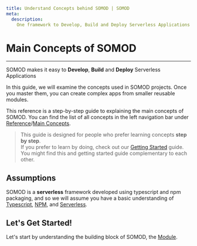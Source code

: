 ```YAML
title: Understand Concepts behind SOMOD | SOMOD
meta:
  description:
    One framework to Develop, Build and Deploy Serverless Applications
```

# Main Concepts of **SOMOD**

---

SOMOD makes it easy to **Develop**, **Build** and **Deploy** Serverless Applications

In this guide, we will examine the concepts used in SOMOD projects. Once you master them, you can create complex apps from smaller reusable modules.

This reference is a step-by-step guide to explaining the main concepts of SOMOD. You can find the list of all concepts in the left navigation bar under [Reference](/reference)/[Main Concepts](/reference/main-concepts).

> This guide is designed for people who prefer learning concepts **step by step**.  
> If you prefer to learn by doing, check out our [Getting Started](/getting-started) guide.
> You might find this and getting started guide complementary to each other.

## Assumptions

SOMOD is a **serverless** framework developed using typescript and npm packaging, and so we will assume you have a basic understanding of [Typescript](https://www.typescriptlang.org/), [NPM](https://npmjs.com), and [Serverless](https://aws.amazon.com/serverless/).

## Let's Get Started!

Let's start by understanding the building block of SOMOD, the [Module](/reference/main-concepts/module).
